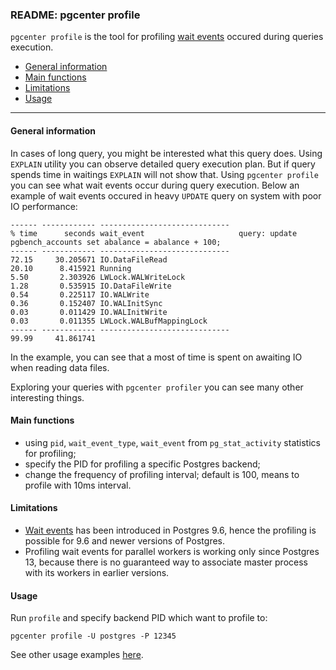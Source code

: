 ### README: pgcenter profile

`pgcenter profile` is the tool for profiling [wait events](https://www.postgresql.org/docs/current/monitoring-stats.html#WAIT-EVENT-TABLE) occured during queries execution. 

- [General information](#general-information)
- [Main functions](#main-functions)
- [Limitations](#limitations)
- [Usage](#usage)
---

#### General information
In cases of long query, you might be interested what this query does. Using `EXPLAIN` utility you can observe detailed query execution plan. But if query spends time in waitings `EXPLAIN` will not show that. Using `pgcenter profile` you can see what wait events occur during query execution. Below an example of wait events occured in heavy `UPDATE` query on system with poor IO performance:
```
------ ------------ -----------------------------
% time      seconds wait_event                     query: update pgbench_accounts set abalance = abalance + 100;
------ ------------ -----------------------------
72.15     30.205671 IO.DataFileRead
20.10      8.415921 Running
5.50       2.303926 LWLock.WALWriteLock
1.28       0.535915 IO.DataFileWrite
0.54       0.225117 IO.WALWrite
0.36       0.152407 IO.WALInitSync
0.03       0.011429 IO.WALInitWrite
0.03       0.011355 LWLock.WALBufMappingLock
------ ------------ -----------------------------
99.99     41.861741
```
In the example, you can see that a most of time is spent on awaiting IO when reading data files.

Exploring your queries with `pgcenter profiler` you can see many other interesting things. 

#### Main functions
- using `pid`, `wait_event_type`, `wait_event` from `pg_stat_activity` statistics for profiling;
- specify the PID for profiling a specific Postgres backend;
- change the frequency of profiling interval; default is 100, means to profile with 10ms interval.

#### Limitations
- [Wait events](https://www.postgresql.org/docs/current/monitoring-stats.html#WAIT-EVENT-TABLE) has been introduced in Postgres 9.6, hence the profiling is possible for 9.6 and newer versions of Postgres.
- Profiling wait events for parallel workers is working only since Postgres 13, because there is no guaranteed way to associate master process with its workers in earlier versions. 

#### Usage
Run `profile` and specify backend PID which want to profile to:
```
pgcenter profile -U postgres -P 12345 
```

See other usage examples [here](examples.md).